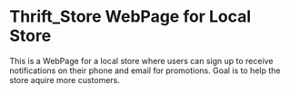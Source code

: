 # Thrift_Store WebPage for Local Store


This is a WebPage for a local store where users can sign up to receive notifications on their phone and email for promotions.
Goal is to help the store aquire more customers.
